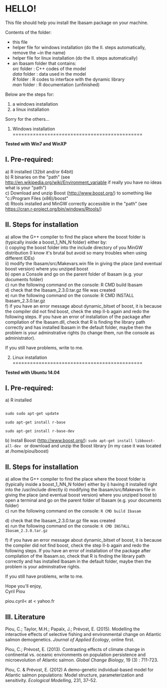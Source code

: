 HELLO!
========
              
This file should help you install the Ibasam package on your machine.

Contents of the folder:  
- this file  
- helper file for windows installation (do the II. steps automatically, remove the ~in the name)  
- helper file for linux installation (do the II. steps automatically)  
- an Ibasam folder that contains:  
  *src* folder : C++ codes of the model  
  *data* folder : data used in the model  
  *R* folder : R codes to interface with the dynamic library  
  *man* folder : R documentation (unfinished)  

Below are the steps for:  
1. a windows installation              
2. a linux installation

Sorry for the others...


1. Windows installation
=============================================

**Tested with Win7 and WinXP**

I. Pre-required:
---
  a) R installed (32bit and/or 64bit)  
  b) R binaries on the "path" (see http://en.wikipedia.org/wiki/Environment_variable if really you have no ideas what is your "path")  
  c) Download and unzip Boost (http://www.boost.org/) to something like "c:/Program Files (x86)/boost"   
  d) Rtools installed and MinGW correctly accessible in the "path" (see https://cran.r-project.org/bin/windows/Rtools/) 

II. Steps for installation
---
  a) allow the G++ compiler to find the place where the boost folder is (typically inside a boost_1_NN_N folder) either by:   
      i) copying the boost folder into the include directory of you MinGW distribution (I know it's brutal but avoid so many troubles when using different IDEs)  
      ii) modify the Ibasam/src/Makevars.win file in giving the place (and eventual boost version) where you unziped boost  
  b) open a Console and go on the parent folder of Ibasam (e.g. your documents folder)  
  c) run the following command on the console: R CMD build Ibasam  
  d) check that the Ibasam_2.3.0.tar.gz file was created  
  e) run the following command on the console: R CMD INSTALL Ibasam_2.3.0.tar.gz  
  f) if you have an error message about dynamic_bitset of boost, it is because the compiler did not find boost, check the step II-b again and redo the following steps. If you have an error of installation of the package after compilation of the Ibasam.dll, check that R is finding the library path correctly and has installed Ibasam in the default folder, maybe then the problem is your adminstrative rights (to change them, run the console as administrator). 
  
If you still have problems, write to me.
      



2. Linux installation
=============================================

 **Tested with Ubuntu 14.04**
 

I. Pre-required:  
----
  a) R installed  
  
  ```
  
  sudo sudo apt-get update
  
  sudo apt-get install r-base
  
  sudo apt-get install r-base-dev  
 ```
 
    
  b) Install Boost (http://www.boost.org/):
  ```sudo apt-get install libboost-all-dev ```
  or download and unzip the Boost library (in my case it was located at /home/piou/boost)

II. Steps for installation
---
  a) allow the G++ compiler to find the place where the boost folder is (typically inside a boost_1_NN_N folder) either by 
		i)  having it installed right into the /usr/include directly
		ii) modifying the Ibasam/src/Makevars file in giving the place (and eventual boost version) where you unziped boost
  b) open a terminal and go on the parent folder of Ibasam (e.g. your documents folder)  
  c) run the following command on the console: 
  ````R CMD build Ibasam ````
   
  d) check that the Ibasam_2.3.0.tar.gz file was created  
  e) run the following command on the console: 
  ````R CMD INSTALL Ibasam_2.3.0.tar.gz ````
   
  f) if you have an error message about dynamic_bitset of boost, it is because the compiler did not find boost, check the step II-b again and redo the following steps. If you have an error of installation of the package after compilation of the Ibasam.so, check that R is finding the library path correctly and has installed Ibasam in the default folder, maybe then the problem is your adminstrative rights. 
  
If you still have problems, write to me.

      
Hope you'll enjoy,  
Cyril Piou

piou.cyril< at < yahoo.fr
  

III. Literature
---

Piou, C.; Taylor, M.H.; Papaïx, J.; Prévost, E. (2015). Modelling the interactive effects of selective fishing and environmental change on Atlantic salmon demogenetics. *Journal of Applied Ecology*, online first.

Piou, C.; Prévost, E. (2013). Contrasting effects of climate change in continental vs. oceanic environments on population persistence and microevolution of Atlantic salmon. *Global Change Biology*, 19 (3) : 711-723.

Piou, C. & Prévost, E. (2012) A demo-genetic individual-based model for Atlantic salmon populations: Model structure, parameterization and sensitivity. *Ecological Modelling*, 231, 37–52.